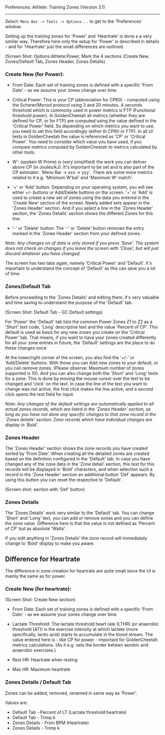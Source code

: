 Preferences: Athlete: Training Zones (Version 3.1)
***

_Select:_ `Menu Bar -> Tools -> Options...` to get to the 'Preferences' window.

Setting up the training zones for 'Power' and 'Heartrate' is done a a very similar way. Therefore here only the setup for 'Power' is described in details - and for 'Heartrate' just the small differences are outlined.

(Screen Shot: Options:Athlete:Power, Mark the 4 sections (Create New, Zones/Default Tab, Zones Header, Zones Details)

### Create New (for Power):

* From Date: Each set of training zones is defined with a specific 'From Date' - as we assume your zones change over time. 

* Critical Power: This is your CP (abbreviation for CP60) - computed using the Scherer/Monod protocol using 3 and 20 minutes. A seconds threshold which is commonly used in power metrics is FTP (Functional threshold power). In GoldenCheetah all metrics (whether they are defined for CP, or for FTP) are computed using the value defined in the 'Critical Power' field. So depending on which metrics you want to use, you need to set this field accordingly (either th CP60 or FTP). In all UI texts in GoldenCheetah the value is referenced as 'CP' or 'Critical Power'. You need to consider which value you have used, if you compare metrics computed by GoldenCheetah to metrics calculated by other tools.

* W': (spoken W Prime) is (very simplified) the work you can deliver above CP (in Joules/kJ). It's important to be set and is also part of the CP estimator. ´Menu Bar -> xxx -> yyy´. There are some more metrics related to it e.g. 'Minimum W'bal' and 'Maximum W' match'.

* '+' or 'Add' button: Depending on your operating system, you will see either +/- buttons or Add/Delete buttons on the screen. '+' or 'Add' is used to create a new set of zones using the data you entered in the 'Create New' section of the screen. Newly added sets appear in the 'Zones Header' section. And if you select a line in the 'Zones Header' section, the 'Zones Details' section shows the different Zones for this line.

* '-' or 'Delete' button: The '-' or 'Delete' button removes the entry marked in the 'Zones Header' section from your defined zones. 

_Note: Any changes on of data is only stored if you press 'Save'. The system does not check on changes if you leave the screen with 'Close', but will just discard whatever you have changed._

The screen has two tabs again, namely 'Critical Power' and 'Default'. It's important to understand the concept of 'Default' as this can save you a lot of time.

### Zones/Default Tab

Before proceeding to the 'Zones Details' and editing them, it's very valuable and time saving to understand the purpose of the 'Default' tab.

(Screen Shot: Default Tab - GC Default settings)

For 'Power' the 'Default' tab lists the common Power Zones Z1 to Z2 as a 'Short' text code, 'Long' descriptive text and the value 'Percent of CP'. This default is used as basis for any new zones you create on the 'Critical Power' tab. That means, if you want to have your zones created differently for all your zone entries in future, the 'Default' settings are the place to do these changes once.

At the lower/right corner of the screen, you also find the '+/-' or 'Add/Delete' buttons. With those you can Add new zones to your default, or you can remove zones. (Please observe: Maximum number of zones supported is 10). And you can also change both the 'Short' and 'Long' texts for a zone. This is done by moving the mouse cursor over the text to be changed and 'click' on the text. In case the line of the text you want to change was not active, the first click makes the line active, and a second click opens the text field for input.

_Note: Any changes of the default settings are automatically applied to all actual zones records, which are listed in the 'Zones Header' section, as long as you have not done any specific changes to that zone record in the 'Zones details' section. Zone records which have individual changes are display in 'Bold'._

### Zones Header

The 'Zones Header' section shows the zone records you have created sorted by 'From Date'. When creating all the detailed zones are created based on the definition configured in the 'Default' tab. In case you have changed any of the zone data in the 'Zone detail' section, this text for this records will be displayed in 'Bold' characters, and when selection such a record in the 'Zone Header' section an additional button 'Def' appears. By using this button you can reset the respective to 'Default'. 

(Screen shot: section with 'Def' button)

### Zones Details

The 'Zones Details' work very similar to the 'Default' tab. You can change 'Short' and 'Long' text, you can add or remove zones and you can define the zone value. Difference here is that the value is not defined as 'Percent of CP' but as absolute 'Watts'.

If you edit anything in 'Zones Details' the zone record will immediately change to 'Bold' display to make you aware.

## Difference for Heartrate

The difference in zone creation for heartrate are quite small since the UI is mainly the same as for power. 

### Create New (for heartrate):

(Screen Shot: Create New section)

* From Date: Each set of training zones is defined with a specific 'From Date' - as we assume your zones change over time. 

* Lactate Threshold: The lactate threshold heart rate (LTHR) (or anaerobic threshold (AT)) is the exercise intensity at which lactate (more specifically, lactic acid) starts to accumulate in the blood stream. The value entered here is - like CP for power - important for GoldenCheetah metrics calculations. (As it e.g. sets the border betwen aerobic and anaerobic exercises.)

* Rest HR: Heartrate when resting

* Max HR: Maximum heartrate

### Zones Details / Default Tab

Zones can be added, removed, renamed in same way as 'Power'. 

Values are:

* Default Tab - Percent of LT (Lactate threshold heartrate)
* Default Tab - Trimp k
* Zones Details - From BPM (Heartrate)
* Zones Details - Trimp k





 